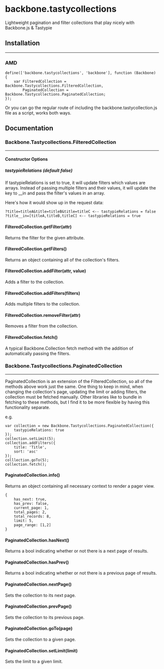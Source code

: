 # backbone.tastycollections

Lightweight pagination and filter collections that play nicely with Backbone.js &amp; Tastypie


## Installation
---
### AMD
```
define(['backbone.tastycollections', 'backbone'], function (Backbone) {
    var FilteredCollection = Backbone.Tastycollections.FilteredCollection,
        PaginatedCollection = Backbone.Tastycollections.PaginatedCollection;
});
```

Or you can go the regular route of including the backbone.tastycollection.js file as a script, works both ways.

## Documentation

### Backbone.Tastycollections.FilteredCollection
---

#### Constructor Options
##### tastypieRelations (default false)
If tastypieRelations is set to true, it will update filters which values are arrays. Instead of passing multiple filters and their values, it will update the key to <filter>__in and pass the filter's values in an array.

Here's how it would show up in the request data:

```
?title=titleA&title=titleB&title=titleC <-- tastypieRelations = false
?title__in=[titleA,titleB,titleC] <-- tastypieRelations = true
```

#### FilteredCollection.getFilter(attr)
Returns the filter for the given attribute.

#### FilteredCollection.getFilters()
Returns an object containing all of the collection's filters.

#### FilteredCollection.addFilter(attr, value)
Adds a filter to the collection.

#### FilteredCollection.addFilters(filters)
Adds multiple filters to the collection.

#### FilteredCollection.removeFilter(attr)
Removes a filter from the collection.

#### FilteredCollection.fetch()
A typical Backbone.Collection fetch method with the addition of automatically passing the filters.

### Backbone.Tastycollections.PaginatedCollection
---
PaginatedCollection is an extension of the FilteredCollection, so all of the methods above work just the same. One thing to keep in mind, when changing the collection's page, updating the limit or adding filters, the collection must be fetched manually. Other libraries like to bundle in fetching to these methods, but I find it to be more flexible by having this functionality separate.

e.g.

```
var collection = new Backbone.Tastycollections.PaginatedCollection({
    tastypieRelations: true
});
collection.setLimit(5);
collection.addFilters({
    title: 'Title',
    sort: 'asc'
});
colllection.goTo(5);
collection.fetch();
```

#### PaginatedCollection.info()
Returns an object containing all necessary context to render a pager view.

```
{
    has_next: true,
    has_prev: false,
    current_page: 1,
    total_pages: 2,
    total_records: 8,
    limit: 5,
    page_range: [1,2]
}
```
#### PaginatedCollection.hasNext()
Returns a bool indicating whether or not there is a next page of results.

#### PaginatedCollection.hasPrev()
Returns a bool indicating whether or not there is a previous page of results.

#### PaginatedCollection.nextPage()
Sets the collection to its next page.

#### PaginatedCollection.prevPage()
Sets the collection to its previous page.

#### PaginatedCollection.goTo(page)
Sets the collection to a given page.

#### PaginatedCollection.setLimit(limit)
Sets the limit to a given limit.
